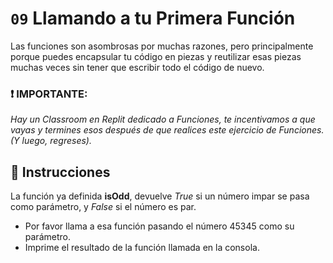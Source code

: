 # `09` Llamando a tu Primera Función

Las funciones son asombrosas por muchas razones, pero principalmente porque puedes encapsular tu código en piezas y reutilizar esas piezas muchas veces sin tener que escribir todo el código de nuevo.

### :exclamation: IMPORTANTE: 

*Hay un Classroom en Replit dedicado a Funciones, te incentivamos a que vayas y termines esos después de que realices este ejercicio de Funciones. (Y luego, regreses).*

## :pencil: Instrucciones

La función ya definida **isOdd**, devuelve *True* si un número impar se pasa como parámetro, y *False* si el número es par. 
* Por favor llama a esa función pasando el número 45345 como su parámetro.
* Imprime el resultado de la función llamada en la consola.